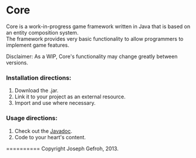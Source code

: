 # Core

Core is a work-in-progress game framework written in Java that is based on an entity composition system.  
The framework provides very basic functionality to allow programmers to implement game features.


Disclaimer: As a WIP, Core's functionality may change greatly between versions.


### Installation directions:
1. Download the .jar.
2. Link it to your project as an external resource.
3. Import and use where necessary.

### Usage directions:
1. Check out the [Javadoc](http://jgefroh.github.io/Core/doc/index.html).
2. Code to your heart's content.


==========
Copyright Joseph Gefroh, 2013.